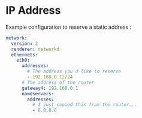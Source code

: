 # IP Address

Example configuration to reserve a static address :

```yaml
network:
  version: 2
  renderer: networkd
  ethernets:
    eth0:
      addresses:
        # The address you'd like to reserve
        - 192.168.0.12/24
      # The address of the router
      gateway4: 192.168.0.1
      nameservers:
        addresses:
          # I just copied this from the router...
          - 8.8.8.8
```

